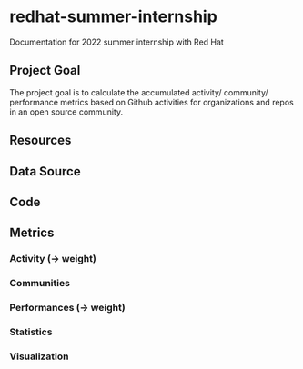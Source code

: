 # redhat-summer-internship
Documentation for 2022 summer internship with Red Hat

## Project Goal
The project goal is to calculate the accumulated activity/ community/ performance metrics based on Github activities for organizations and repos in an open source community.

## Resources

## Data Source

## Code

## Metrics
### Activity (-> weight)

### Communities

### Performances (-> weight)

### Statistics

### Visualization